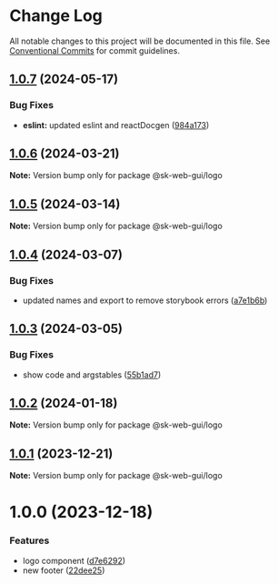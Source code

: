 # Change Log

All notable changes to this project will be documented in this file.
See [Conventional Commits](https://conventionalcommits.org) for commit guidelines.

## [1.0.7](https://github.com/Sundsvallskommun/web-shared-components/compare/@sk-web-gui/logo@1.0.6...@sk-web-gui/logo@1.0.7) (2024-05-17)

### Bug Fixes

- **eslint:** updated eslint and reactDocgen ([984a173](https://github.com/Sundsvallskommun/web-shared-components/commit/984a17371f052a0cbe23d01fd31722f0fa2a56eb))

## [1.0.6](https://github.com/Sundsvallskommun/web-shared-components/compare/@sk-web-gui/logo@1.0.5...@sk-web-gui/logo@1.0.6) (2024-03-21)

**Note:** Version bump only for package @sk-web-gui/logo

## [1.0.5](https://github.com/Sundsvallskommun/web-shared-components/compare/@sk-web-gui/logo@1.0.4...@sk-web-gui/logo@1.0.5) (2024-03-14)

**Note:** Version bump only for package @sk-web-gui/logo

## [1.0.4](https://github.com/Sundsvallskommun/web-shared-components/compare/@sk-web-gui/logo@1.0.3...@sk-web-gui/logo@1.0.4) (2024-03-07)

### Bug Fixes

- updated names and export to remove storybook errors ([a7e1b6b](https://github.com/Sundsvallskommun/web-shared-components/commit/a7e1b6bb9536b6f2738e231322232ca38c138b93))

## [1.0.3](https://github.com/Sundsvallskommun/web-shared-components/compare/@sk-web-gui/logo@1.0.2...@sk-web-gui/logo@1.0.3) (2024-03-05)

### Bug Fixes

- show code and argstables ([55b1ad7](https://github.com/Sundsvallskommun/web-shared-components/commit/55b1ad76e98d0319ca6e7c664e618186dce40936))

## [1.0.2](https://github.com/Sundsvallskommun/web-shared-components/compare/@sk-web-gui/logo@1.0.1...@sk-web-gui/logo@1.0.2) (2024-01-18)

**Note:** Version bump only for package @sk-web-gui/logo

## [1.0.1](https://github.com/Sundsvallskommun/web-shared-components/compare/@sk-web-gui/logo@1.0.0...@sk-web-gui/logo@1.0.1) (2023-12-21)

**Note:** Version bump only for package @sk-web-gui/logo

# 1.0.0 (2023-12-18)

### Features

- logo component ([d7e6292](https://github.com/Sundsvallskommun/web-shared-components/commit/d7e629213f870c8ecec8b511bc8e922ba9d7fdd9))
- new footer ([22dee25](https://github.com/Sundsvallskommun/web-shared-components/commit/22dee254cb3a7e06d9a72e22dca205ac4a025ff8))
